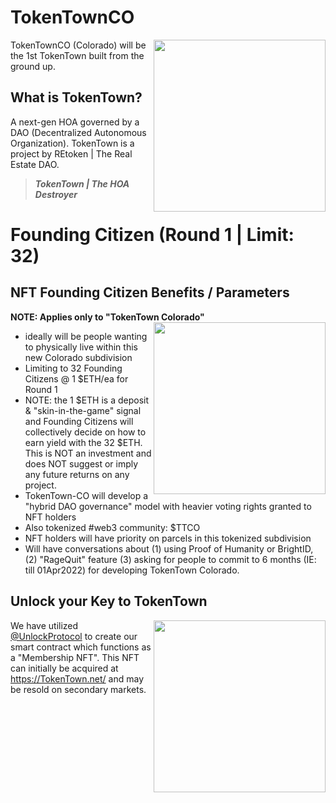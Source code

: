 # TokenTownCO
[<img src="https://pbs.twimg.com/media/FBnh_x7VgAEd0s5.jpg" width=275 align=right>](https://twitter.com/TokenTownDAO/status/1444427384527065093)

TokenTownCO (Colorado) will be the 1st TokenTown built from the ground up.

## What is TokenTown?
A next-gen HOA governed by a DAO (Decentralized Autonomous Organization).  TokenTown is a project by REtoken | The Real Estate DAO.

> ***TokenTown | The HOA Destroyer***

# Founding Citizen (Round 1 | Limit: 32)

## NFT Founding Citizen Benefits / Parameters

**NOTE: Applies only to "TokenTown Colorado"**
[<img src="https://pbs.twimg.com/media/FAujCJbVkAEabej.png" width=275 align=right>](https://twitter.com/TokenTownDAO/status/1444427384527065093)

* ideally will be people wanting to physically live within this new Colorado subdivision
* Limiting to 32 Founding Citizens @ 1 $ETH/ea for Round 1
* NOTE: the 1 $ETH is a deposit & "skin-in-the-game" signal and Founding Citizens will collectively decide on how to earn yield with the 32 $ETH. This is NOT an investment and does NOT suggest or imply any future returns on any project.
* TokenTown-CO will develop a "hybrid DAO governance" model with heavier voting rights granted to NFT holders
* Also tokenized #web3 community: $TTCO
* NFT holders will have priority on parcels in this tokenized subdivision
* Will have conversations about (1) using Proof of Humanity or BrightID, (2) "RageQuit" feature (3) asking for people to commit to 6 months (IE: till 01Apr2022) for developing TokenTown Colorado.

## Unlock your Key to TokenTown
[<img src="https://pbs.twimg.com/media/FBnr6Z4VgAQsV1s.jpg" width=275 align=right>](https://twitter.com/UnlockProtocol/status/1448451324744404995)

We have utilized [@UnlockProtocol](https://twitter.com/UnlockProtocol/) to create our smart contract which functions as a "Membership NFT".  This NFT can initially be acquired at https://TokenTown.net/ and may be resold on secondary markets.


